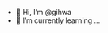 - 👋 Hi, I’m @gihwa
- 🌱 I’m currently learning ...


<!---
gihwakang/gihwakang is a ✨ special ✨ repository because its `README.md` (this file) appears on your GitHub profile.
You can click the Preview link to take a look at your changes.
--->
